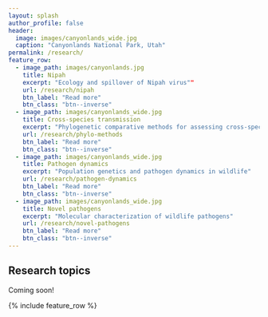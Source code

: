 ```yaml
---
layout: splash
author_profile: false
header:
  image: images/canyonlands_wide.jpg
  caption: "Canyonlands National Park, Utah"
permalink: /research/
feature_row:
  - image_path: images/canyonlands.jpg
    title: Nipah
    excerpt: "Ecology and spillover of Nipah virus""
    url: /research/nipah
    btn_label: "Read more"
    btn_class: "btn--inverse"
  - image_path: images/canyonlands_wide.jpg
    title: Cross-species transmission
    excerpt: "Phylogenetic comparative methods for assessing cross-species transmission"
    url: /research/phylo-methods
    btn_label: "Read more"
    btn_class: "btn--inverse"
  - image_path: images/canyonlands_wide.jpg
    title: Pathogen dynamics
    excerpt: "Population genetics and pathogen dynamics in wildlife"
    url: /research/pathogen-dynamics
    btn_label: "Read more"
    btn_class: "btn--inverse"
  - image_path: images/canyonlands_wide.jpg
    title: Novel pathogens
    excerpt: "Molecular characterization of wildlife pathogens"
    url: /research/novel-pathogens
    btn_label: "Read more"
    btn_class: "btn--inverse"
---
```


## Research topics

Coming soon!

{% include feature_row %}
<!--
## Research Topics

{% include feature_row %}
 -->